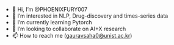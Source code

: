 - 👋 Hi, I’m @PHOENIXFURY007
- 👀 I’m interested in NLP, Drug-discovery and times-series data
- 🌱 I’m currently learning Pytorch
- 💞️ I’m looking to collaborate on AI+X research
- 📫 How to reach me (gauravsaha0@unist.ac.kr)

<!---
PHOENIXFURY007/PHOENIXFURY007 is a ✨ special ✨ repository because its `README.md` (this file) appears on your GitHub profile.
You can click the Preview link to take a look at your changes.
--->
